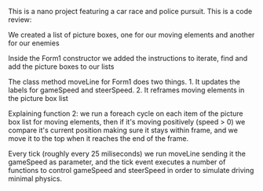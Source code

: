 This is a nano project featuring a car race and police pursuit. This is a code review:

We created a list of picture boxes, one for our moving elements and another for our enemies

Inside the Form1 constructor we added the instructions to iterate, find and add the picture boxes to our lists

The class method moveLine for Form1 does two things. 1. It updates the labels for gameSpeed and steerSpeed. 2. It reframes moving elements in the picture box list

Explaining function 2: we run a foreach cycle on each item of the picture box list for moving elements, then if it's moving positively (speed > 0) we compare it's current position making sure it stays within frame, and we move it to the top when it reaches the end of the frame.

Every tick (roughly every 25 miliseconds) we run moveLine sending it the gameSpeed as parameter, and the tick event executes a number of functions to control gameSpeed and steerSpeed in order to simulate driving minimal physics.  

